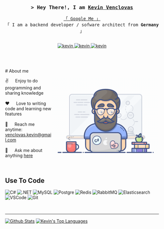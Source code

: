 <!-- Intro  -->
<h3 align="center">
        <samp>&gt; Hey There!, I am
                <b><a target="_blank" href="#">Kevin Venclovas</a></b>
        </samp>
</h3>


<p align="center"> 
  <samp>
    <a href="https://www.google.com/search?q=Kevin+Venclovas">「 Google Me 」</a>
    <br>
    「 I am a backend developer / sofware architect from <b>Germany</b> 」
    <br>
    <br>
  </samp>
</p>

<p align="center">
 <a href="https://www.linkedin.com/in/kevin-venclovas-58ba39128" target="_blank">
  <img src="https://img.shields.io/badge/LinkedIn-0077B5?style=for-the-badge&logo=linkedin&logoColor=white" alt="kevin"/>
 </a>
 <a href="https://www.xing.com/profile/Kevin_Venclovas" target="_blank">
  <img src="https://img.shields.io/badge/Xing-0698A0?style=for-the-badge&logo=xing&logoColor=white" alt="kevin"/>
 </a>
 <a href="https://www.instagram.com/c_kev_" target="_blank">
  <img src="https://img.shields.io/badge/Instagram-fe4164?style=for-the-badge&logo=instagram&logoColor=white" alt="kevin" />
 </a> 
</p>
<br />
<br />
<br />
<!-- About Section -->
 # About me
 
<p>
 <img align="right" width="350" src="/assets/programmer.gif" alt="Coding gif" />
  
 ✌️ &emsp; Enjoy to do programming and sharing knowledge <br/><br/>
 ❤️ &emsp; Love to writing code and learning new features<br/><br/>
 📧 &emsp; Reach me anytime: venclovas.kevin@gmail.com<br/><br/>
 💬 &emsp; Ask me about anything [here](https://github.com/kevinvenclovas/kevinvenclovas/issues)

</p>
<br/>

## Use To Code

![C#](https://img.shields.io/badge/c%23-593D88.svg?style=for-the-badge&logo=c-sharp&logoColor=white&labelColor=black)
![.NET](https://img.shields.io/badge/.NET-5027d5.svg?style=for-the-badge&logo=.NET&logoColor=white&labelColor=black)
![MySQL](https://img.shields.io/badge/MySQL-e79b21.svg?style=for-the-badge&logo=MySQL&logoColor=white&labelColor=black)
![Postgre](https://img.shields.io/badge/Postgre-386595.svg?style=for-the-badge&logo=PostgreSQL&logoColor=white&labelColor=black)
![Redis](https://img.shields.io/badge/Redis-c83632.svg?style=for-the-badge&logo=redis&logoColor=white&labelColor=black)
![RabbitMQ](https://img.shields.io/badge/RabbitMQ-f76808.svg?style=for-the-badge&logo=rabbitmq&logoColor=white&labelColor=black)
![Elasticsearch](https://img.shields.io/badge/Elasticsearch-44c0b2.svg?style=for-the-badge&logo=elasticsearch&logoColor=white&labelColor=black)
![VSCode](https://img.shields.io/badge/Visual_Studio-0078d7?style=for-the-badge&logo=visual%20studio&logoColor=white&labelColor=black)
![Git](https://img.shields.io/badge/Git-F05032?style=for-the-badge&logo=git&logoColor=white&labelColor=black)

<br/>
<hr/>

<!-- <p align="center">
  <a href="https://github.com/kevinvenclovas">
    <img src="https://github-readme-streak-stats.herokuapp.com/?user=kevinvenclovas&theme=radical&border=7F3FBF&background=0D1117" alt="GitHub streak"/>
  </a>
</p> --> 

<!-- <p align="center">
  <a href="https://github.com/kevinvenclovas">
    <img src="https://github-profile-summary-cards.vercel.app/api/cards/profile-details?username=kevinvenclovas&theme=radical" alt="GitHub Contribution"/>
  </a>
</p> -->

<a> 
    <a href="https://github.com/kevinvenclovas"><img alt="Github Stats" src="https://denvercoder1-github-readme-stats.vercel.app/api?username=kevinvenclovas&show_icons=true&count_private=true&theme=react&border_color=7F3FBF&bg_color=0D1117&title_color=F85D7F&icon_color=F8D866" height="192px" width="49.5%"/></a>
    <a href="https://github.com/kevinvenclovas"><img alt="Kevin's Top Languages" src="https://denvercoder1-github-readme-stats.vercel.app/api/top-langs/?username=kevinvenclovas&langs_count=8&layout=compact&theme=react&border_color=7F3FBF&bg_color=0D1117&title_color=F85D7F&icon_color=F8D866" height="192px" width="49.5%"/></a>

  <br/>
</a>

